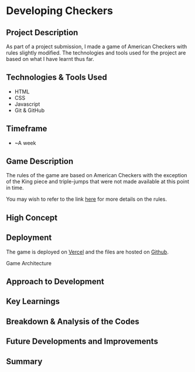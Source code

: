 # Developing Checkers

## Project Description
As part of a project submission, I made a game of American Checkers with rules slightly modified. The technologies and tools used for the project are based on what I have learnt thus far. 

## Technologies & Tools Used
- HTML
- CSS
- Javascript
- Git & GitHub

## Timeframe
- ~A week

## Game Description
The rules of the game are based on American Checkers with the exception of the King piece and triple-jumps that were not made available at this point in time.

You may wish to refer to the link [here](https://www.usatoday.com/story/graphics/2023/01/23/how-to-play-checkers-rules-strategy/10795787002/#:~:text=Checkers%20can%20only%20move%20diagonally,row%20of%20the%20opposite%20side.) for more details on the rules. 


## High Concept

## Deployment
The game is deployed on [Vercel](checkers-three.vercel.app) and the files are hosted on [Github](https://github.com/soursorbet/Checkers).

Game Architecture

## Approach to Development

## Key Learnings

## Breakdown & Analysis of the Codes

## Future Developments and Improvements

## Summary
